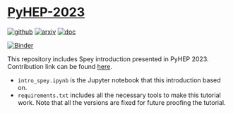 # [PyHEP-2023](https://indico.cern.ch/event/1252095/timetable/#20231009.detailed)

[![github](https://img.shields.io/static/v1?style=plastic&label&message=GitHub&logo=github&logoColor=black&color=white)](https://github.com/SpeysideHEP/spey)
[![arxiv](https://img.shields.io/static/v1?style=plastic&label=arXiv&message=2307.06996&color=brightgreen)](https://arxiv.org/abs/2307.06996)
[![doc](https://img.shields.io/static/v1?style=plastic&label&message=Documentation&logo=gitbook&logoColor=white&color=gray)](https://speysidehep.github.io/spey/)

[![Binder](https://binderhub.ssl-hep.org/badge_logo.svg)](https://binderhub.ssl-hep.org/v2/gh/SpeysideHEP/PyHEP-2023/HEAD?labpath=intro_spey.ipynb)

This repository includes Spey introduction presented in PyHEP 2023. Contribution link can be found [here](https://indico.cern.ch/event/1252095/timetable/#8-spey-smooth-inference-for-re).

* ```intro_spey.ipynb``` is the Jupyter notebook that this introduction based on.
* ```requirements.txt``` includes all the necessary tools to make this tutorial work. Note that
  all the versions are fixed for future proofing the tutorial.
